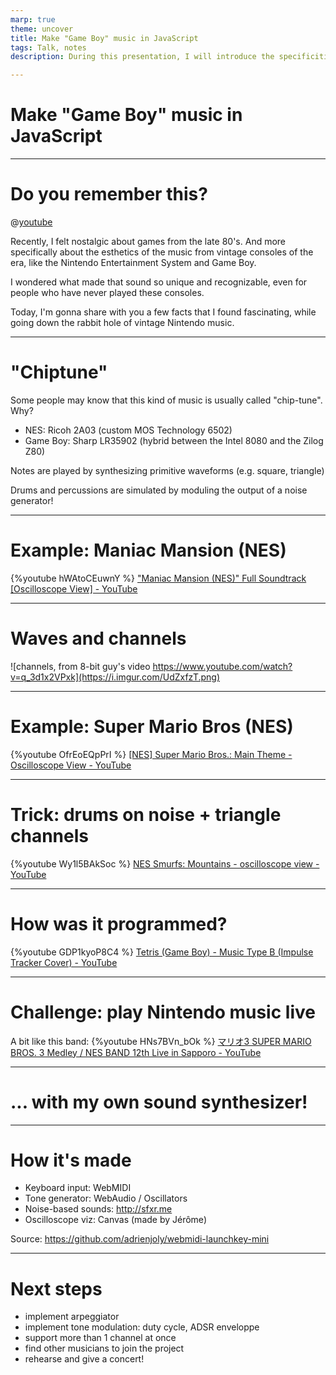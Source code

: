 ```yaml
---
marp: true
theme: uncover
title: Make "Game Boy" music in JavaScript
tags: Talk, notes
description: During this presentation, I will introduce the specificities of 8-bit / chiptune music made famous by vintage game consoles like the Game boy and Nintendo Entertainment System, and how I programed a browser-based MIDI synthesizer that emulates that sound for live performances.

---
```

# Make "Game Boy" music in JavaScript

<!-- title slide -- intro -->

<!-- slides for show&tell: https://docs.google.com/presentation/d/16dDLewssNXK05C56JqK6lySWxZ3wHvEqtOgcqQPt5w4/edit#slide=id.g5707f48d32_0_4 -->

---
# Do you remember this?

@[youtube](BQwohHgrk2s)
<!-- Source: https://www.youtube.com/watch?v=BQwohHgrk2s -->

<!-- play the video with music -->

Recently, I felt nostalgic about games from the late 80's. And more specifically about the esthetics of the music from vintage consoles of the era, like the Nintendo Entertainment System and Game Boy.

I wondered what made that sound so unique and recognizable, even for people who have never played these consoles.

Today, I'm gonna share with you a few facts that I found fascinating, while going down the rabbit hole of vintage Nintendo music.

---
# "Chiptune"

Some people may know that this kind of music is usually called "chip-tune". Why?

- NES: Ricoh 2A03 (custom MOS Technology 6502)
- Game Boy: Sharp LR35902 (hybrid between the Intel 8080 and the Zilog Z80)

Notes are played by synthesizing primitive waveforms (e.g. square, triangle)

Drums and percussions are simulated by moduling the output of a noise generator!

---
# Example: Maniac Mansion (NES)

{%youtube hWAtoCEuwnY %}
["Maniac Mansion (NES)" Full Soundtrack [Oscilloscope View] - YouTube](https://www.youtube.com/watch?v=hWAtoCEuwnY)

---
# Waves and channels

![channels, from 8-bit guy's video https://www.youtube.com/watch?v=q_3d1x2VPxk](https://i.imgur.com/UdZxfzT.png)

---
# Example: Super Mario Bros (NES)

{%youtube OfrEoEQpPrI %}
[[NES] Super Mario Bros.: Main Theme - Oscilloscope View - YouTube](https://www.youtube.com/watch?v=OfrEoEQpPrI)

---
# Trick: drums on noise + triangle channels

{%youtube Wy1l5BAkSoc %}
[NES Smurfs: Mountains - oscilloscope view - YouTube](https://www.youtube.com/watch?v=Wy1l5BAkSoc)

<!-- Also:
[NES Audio: Triangle Kick Drum - YouTube](https://www.youtube.com/watch?v=Jd6nyynuzio)

=> TODO: Try to give a live example by muting the noise and pulse channels.

-->

---
# How was it programmed?

{%youtube GDP1kyoP8C4 %}
[Tetris (Game Boy) - Music Type B (Impulse Tracker Cover) - YouTube](https://www.youtube.com/watch?v=GDP1kyoP8C4)

---
# Challenge: play Nintendo music live

A bit like this band:
{%youtube HNs7BVn_bOk %}
[マリオ3 SUPER MARIO BROS. 3 Medley / NES BAND 12th Live in Sapporo - YouTube](https://www.youtube.com/watch?v=HNs7BVn_bOk)

---
# ... with my own sound synthesizer!

<!-- DEMO TIME: PLAY TETRIS -->

---
# How it's made

- Keyboard input: WebMIDI
- Tone generator: WebAudio / Oscillators
- Noise-based sounds: http://sfxr.me
- Oscilloscope viz: Canvas (made by Jérôme)

Source: https://github.com/adrienjoly/webmidi-launchkey-mini

---
# Next steps

- implement arpeggiator
- implement tone modulation: duty cycle, ADSR enveloppe
- support more than 1 channel at once
- find other musicians to join the project
- rehearse and give a concert!
